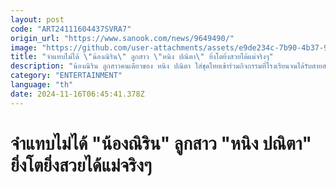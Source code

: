 ```yaml
---
layout: post
code: "ART24111604437SVRA7"
origin_url: "https://www.sanook.com/news/9649490/"
image: "https://github.com/user-attachments/assets/e9de234c-7b90-4b37-9e0d-592d7aef32c1"
title: "จำแทบไม่ได้ \"น้องณิริน\" ลูกสาว \"หนิง ปณิตา\" ยิ่งโตยิ่งสวยได้แม่จริงๆ"
description: "น้องณิริน ลูกสาวคนเดียวของ หนิง ปณิตา ใส่ชุดไทยเข้าร่วมกิจกรรมที่โรงเรียนจนได้รับสายสะพาย"
category: "ENTERTAINMENT"
language: "th"
date: 2024-11-16T06:45:41.378Z
---
```


# จำแทบไม่ได้ "น้องณิริน" ลูกสาว "หนิง ปณิตา" ยิ่งโตยิ่งสวยได้แม่จริงๆ